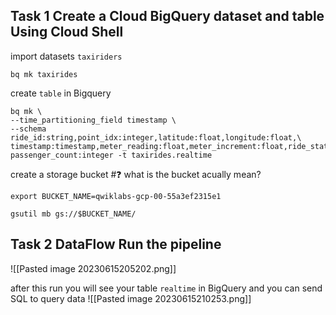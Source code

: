 ## Task 1 Create a Cloud BigQuery dataset and table Using Cloud Shell

import datasets `taxiriders`
```
bq mk taxirides
```

create `table` in Bigquery
```
bq mk \
--time_partitioning_field timestamp \
--schema ride_id:string,point_idx:integer,latitude:float,longitude:float,\
timestamp:timestamp,meter_reading:float,meter_increment:float,ride_status:string,\
passenger_count:integer -t taxirides.realtime
```

create a storage bucket #❓ what is the bucket acually mean?
```
export BUCKET_NAME=qwiklabs-gcp-00-55a3ef2315e1
```

```
gsutil mb gs://$BUCKET_NAME/
```


## Task 2 DataFlow Run the pipeline
![[Pasted image 20230615205202.png]]

after this run you will see your table `realtime` in BigQuery and you can send SQL to query data
![[Pasted image 20230615210253.png]]
